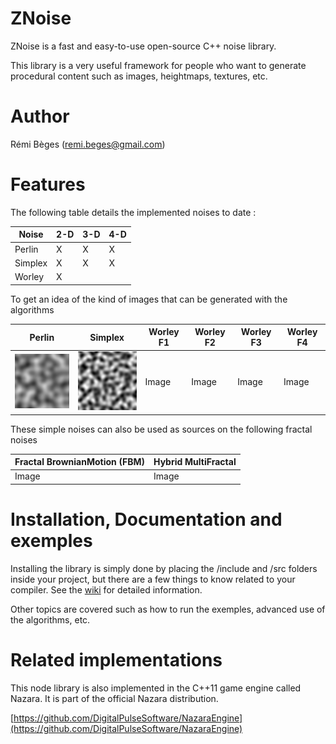 # ZNoise
ZNoise is a fast and easy-to-use open-source C++ noise library. 

This library is a very useful framework for people who want to generate procedural content such as images, heightmaps, textures, etc.

# Author
Rémi Bèges (remi.beges@gmail.com)

# Features

The following table details the implemented noises to date :



[Perlin2D]: https://github.com/Overdrivr/ZNoise/blob/master/tests/generate_all_noises/perlin2d.bmp "Perlin 2d"
[Simplex2D]: https://github.com/Overdrivr/ZNoise/blob/master/tests/generate_all_noises/simplex2d.bmp "Simplex 2d"

Noise   | 2-D | 3-D | 4-D 
--------|-----|-----|-----
Perlin  |X    |X    |X    
Simplex |X    |X    |X    
Worley  |X    |     |     

To get an idea of the kind of images that can be generated with the algorithms

| Perlin | Simplex | Worley F1 | Worley F2 | Worley F3 | Worley F4
---------|---------|-----------|-----------|-----------|----------
![Perlin image][Perlin2D]    | ![Simplex image][Simplex2D]   | Image     | Image     | Image     | Image

These simple noises can also be used as sources on the following fractal noises

| Fractal BrownianMotion (FBM) | Hybrid MultiFractal |
-------------------------------|----------------------
Image                          |Image


# Installation, Documentation and exemples

Installing the library is simply done by placing the /include and /src folders inside your project, but there are a few things to know related to your compiler. See the [wiki](https://github.com/Overdrivr/ZNoise/wiki) for detailed information.

Other topics are covered such as how to run the exemples, advanced use of the algorithms, etc.

# Related implementations
This node library is also implemented in the C++11 game engine called Nazara. It is part of the official Nazara distribution.

[https://github.com/DigitalPulseSoftware/NazaraEngine](https://github.com/DigitalPulseSoftware/NazaraEngine)
